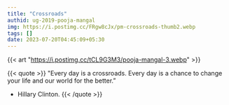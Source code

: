 ```yaml
---
title: "Crossroads"
authid: ug-2019-pooja-mangal
img: https://i.postimg.cc/FRgw8cJx/pm-crossroads-thumb2.webp
tags: []
date: 2023-07-20T04:45:09+05:30
---
```


{{< art  "https://i.postimg.cc/tCL9G3M3/pooja-mangal-3.webp" >}}

{{< quote >}}
"Every day is a crossroads. Every day is a chance to change your life and our world for the better.”

- Hillary Clinton.
  {{< /quote >}}
